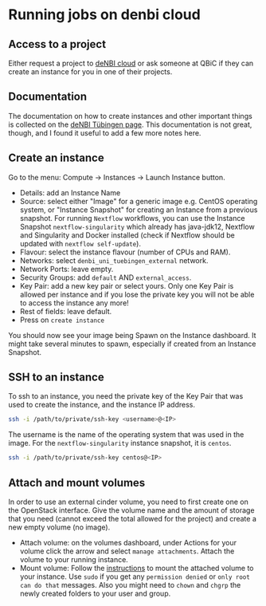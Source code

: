 # Running jobs on denbi cloud

## Access to a project

Either request a project to [deNBI cloud](cloud.denbi.de) or ask someone at QBiC if they can create an instance for you in one of their projects.

## Documentation

The documentation on how to create instances and other important things is collected on the [deNBI Tübingen page](https://cloud.denbi.de/wiki/Compute_Center/Tuebingen). This documentation is not great, though, and I found it useful to add a few more notes here.

## Create an instance

Go to the menu: Compute -> Instances -> Launch Instance button.

* Details: add an Instance Name
* Source: select either "Image" for a generic image e.g. CentOS operating system, or "Instance Snapshot" for creating an Instance from a previous snapshot. For running `Nextflow` workflows, you can use the Instance Snapshot `nextflow-singularity` which already has java-jdk12, Nextflow and Singularity and Docker installed (check if Nextflow should be updated with `nextflow self-update`).
* Flavour: select the instance flavour (number of CPUs and RAM).
* Networks: select `denbi_uni_tuebingen_external` network.
* Network Ports: leave empty.
* Security Groups: add `default` AND `external_access`.
* Key Pair: add a new key pair or select yours. Only one Key Pair is allowed per instance and if you lose the private key you will not be able to access the instance any more!
* Rest of fields: leave default.
* Press on `create instance`

You should now see your image being Spawn on the Instance dashboard. It might take several minutes to spawn, especially if created from an Instance Snapshot.

## SSH to an instance

To ssh to an instance, you need the private key of the Key Pair that was used to create the instance, and the instance IP address.

```bash
ssh -i /path/to/private/ssh-key <username>@<IP>
```

The username is the name of the operating system that was used in the image. For the `nextflow-singularity` instance snapshot, it is `centos`.

```bash
ssh -i /path/to/private/ssh-key centos@<IP>
```

## Attach and mount volumes

In order to use an external cinder volume, you need to first create one on the OpenStack interface. Give the volume name and the amount of storage that you need (cannot exceed the total allowed for the project) and create a new empty volume (no image).

* Attach volume: on the volumes dashboard, under Actions for your volume click the arrow and select `manage attachments`. Attach the volume to your running instance.
* Mount volume: Follow the [instructions](https://cloud.denbi.de/wiki/Compute_Center/Tuebingen/#using-cinder-volumes) to mount the attached volume to your instance. Use `sudo` if you get any `permission denied` or `only root can do that` messages. Also you might need to `chown` and `chgrp` the newly created folders to your user and group.
